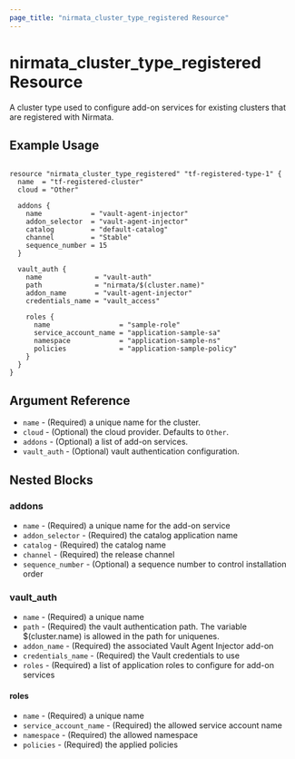 ```yaml
---
page_title: "nirmata_cluster_type_registered Resource"
---
```


# nirmata_cluster_type_registered Resource

A cluster type used to configure add-on services for existing clusters that are registered with Nirmata.

## Example Usage

```hcl

resource "nirmata_cluster_type_registered" "tf-registered-type-1" {
  name  = "tf-registered-cluster"
  cloud = "Other"

  addons {
    name            = "vault-agent-injector"
    addon_selector  = "vault-agent-injector"
    catalog         = "default-catalog"
    channel         = "Stable"
    sequence_number = 15
  }

  vault_auth {
    name             = "vault-auth"
    path             = "nirmata/$(cluster.name)"
    addon_name       = "vault-agent-injector"
    credentials_name = "vault_access"

    roles {
      name                 = "sample-role"
      service_account_name = "application-sample-sa"
      namespace            = "application-sample-ns"
      policies             = "application-sample-policy"
    }
  }
}

```

## Argument Reference

* `name` - (Required) a unique name for the cluster.
* `cloud` - (Optional) the cloud provider. Defaults to `Other`.
* `addons` - (Optional) a list of add-on services.
* `vault_auth` - (Optional) vault authentication configuration.

## Nested Blocks

### addons

* `name` - (Required) a unique name for the add-on service
* `addon_selector` - (Required) the catalog application name
* `catalog` - (Required) the catalog name
* `channel` - (Required) the release channel
* `sequence_number` - (Optional) a sequence number to control installation order

### vault_auth

* `name` - (Required) a unique name
* `path` - (Required) the vault authentication path. The variable $(cluster.name) is allowed in the path for uniquenes.
* `addon_name` - (Required) the associated Vault Agent Injector add-on
* `credentials_name` - (Required) the Vault credentials to use 
* `roles` - (Required) a list of application roles to configure for add-on services

#### roles

* `name` - (Required) a unique name
* `service_account_name` - (Required) the allowed service account name
* `namespace` - (Required) the allowed namespace
* `policies` - (Required) the applied policies

